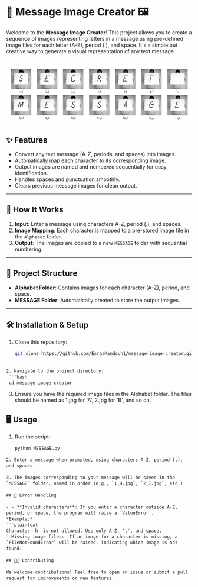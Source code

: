 # 📄 Message Image Creator 🖼️

Welcome to the **Message Image Creator**! This project allows you to create a sequence of images representing letters in a message using pre-defined image files for each letter (A-Z), period (.), and space. It's a simple but creative way to generate a visual representation of any text message.

![Message](img.png)
---

## ✨ Features

- Convert any text message (A-Z, periods, and spaces) into images.
- Automatically map each character to its corresponding image.
- Output images are named and numbered sequentially for easy identification.
- Handles spaces and punctuation smoothly.
- Clears previous message images for clean output.

---

## 🚀 How It Works

1. **Input**: Enter a message using characters A-Z, period (.), and spaces.
2. **Image Mapping**: Each character is mapped to a pre-stored image file in the `Alphabet` folder.
3. **Output**: The images are copied to a new `MESSAGE` folder with sequential numbering.

---

## 📂 Project Structure

- **Alphabet Folder**: Contains images for each character (A-Z), period, and space.
- **MESSAGE Folder**: Automatically created to store the output images.

---

## 🛠️ Installation & Setup

1. Clone this repository:
   ```bash
   git clone https://github.com/EsraaMamdouh1/message-image-creator.git
  ```

2. Navigate to the project directory:
   ```bash
   cd message-image-creator
   ```

3. Ensure you have the required image files in the Alphabet folder. The files should be named as 1.jpg for 'A', 2.jpg for 'B', and so on.

## 🖥️ Usage

1. Run the script:
   ```bash
   python MESSAGE.py
  ```
2. Enter a message when prompted, using characters A-Z, period (.), and spaces.

3. The images corresponding to your message will be saved in the `MESSAGE` folder, named in order (e.g., `1_H.jpg`, `2_I.jpg`, etc.).

## 🤖 Error Handling

- - **Invalid characters**: If you enter a character outside A-Z, period, or space, the program will raise a `ValueError`.  
  *Example:*  
  ```plaintext
  Character 'h' is not allowed. Use only A-Z, '.', and space.
- Missing image files:  If an image for a character is missing, a `FileNotFoundError` will be raised, indicating which image is not found.

## 👩‍💻 Contributing

We welcome contributions! Feel free to open an issue or submit a pull request for improvements or new features.
